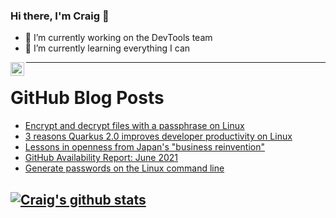 ### Hi there, I'm Craig 👋

<!--
**CraigTeelFugro/CraigTeelFugro** is a ✨ _special_ ✨ repository because its `README.md` (this file) appears on your GitHub profile.

Here are some ideas to get you started:
-->

- 🔭 I’m currently working on the DevTools team
- 🌱 I’m currently learning everything I can

[<img align="left" alt="Craig Teel | LinkedIn" width="22px" src="https://cdn.jsdelivr.net/npm/simple-icons@v3/icons/linkedin.svg" />][linkedin]

---

# GitHub Blog Posts

<!-- BLOG-POST-LIST:START -->
- [Encrypt and decrypt files with a passphrase on Linux](https://opensource.com/article/21/7/linux-age)
- [3 reasons Quarkus 2.0 improves developer productivity on Linux](https://opensource.com/article/21/7/developer-productivity-linux)
- [Lessons in openness from Japan&#039;s &quot;business reinvention&quot;](https://opensource.com/open-organization/21/7/japan-business-reinvention)
- [GitHub Availability Report: June 2021](https://github.blog/2021-07-07-github-availability-report-june-2021/)
- [Generate passwords on the Linux command line](https://opensource.com/article/21/7/generate-passwords-pwgen)
<!-- BLOG-POST-LIST:END -->

## [![Craig's github stats](https://github-readme-stats.vercel.app/api?username=craigteelfugro)](https://github.com/anuraghazra/github-readme-stats)


[linkedin]: https://linkedin.com/in/craig-teel-b8786771
